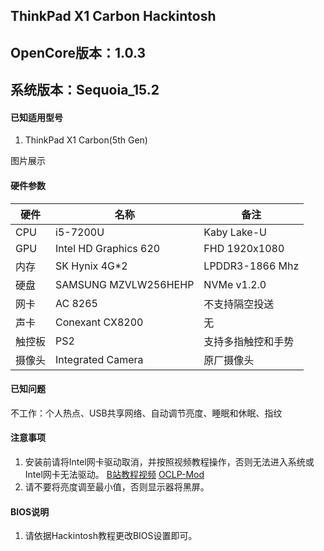 ## ThinkPad X1 Carbon Hackintosh

## OpenCore版本：1.0.3

## 系统版本：Sequoia_15.2

#### 已知适用型号

1. ThinkPad X1 Carbon(5th Gen)

图片展示

#### 硬件参数
| 硬件  | 名称       | 备注            |
|-----|----------|---------------|
| CPU | i5-7200U | Kaby Lake-U |
| GPU | Intel HD Graphics 620| FHD 1920x1080  |
| 内存 |  SK Hynix 4G*2   | LPDDR3-1866 Mhz   |
| 硬盘 | SAMSUNG MZVLW256HEHP | NVMe v1.2.0    |
| 网卡  | AC 8265    | 不支持隔空投送       |
| 声卡  |  Conexant CX8200  | 无 |
| 触控板 | PS2      | 支持多指触控和手势 |
| 摄像头 | Integrated Camera | 原厂摄像头 |

#### 已知问题

不工作：个人热点、USB共享网络、自动调节亮度、睡眠和休眠、指纹

#### 注意事项

1.  安装前请将Intel网卡驱动取消，并按照视频教程操作，否则无法进入系统或Intel网卡无法驱动。
    [B站教程视频](https://www.bilibili.com/video/BV1r5WyeyE3k) [OCLP-Mod](https://github.com/laobamac/OCLP-Mod/releases/tag/2.4.8)
2.  请不要将亮度调至最小值，否则显示器将黑屏。

#### BIOS说明

1.  请依据Hackintosh教程更改BIOS设置即可。
